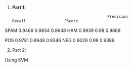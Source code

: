 1. **Part 1**:

                                                 Precision           Recall                 FScore                    

SPAM                                        0.9469              0.9834                0.9648
HAM                                         0.9939               0.98                    0.9869

POS                                          0.9781              0.8948                 0.9346 
NEG                                          0.9029              0.98                     0.9389

2.  Part 2:

Using SVM               